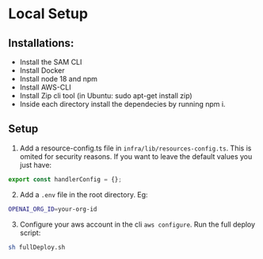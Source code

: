 # Local Setup

## Installations:

- Install the SAM CLI
- Install Docker
- Install node 18 and npm
- Install AWS-CLI
- Install Zip cli tool (in Ubuntu: sudo apt-get install zip)
- Inside each directory install the dependecies by running npm i.

## Setup

1. Add a resource-config.ts file in `infra/lib/resources-config.ts`. This is omited for security reasons. If you want to leave the default values you just have:

```typescript
export const handlerConfig = {};
```

2. Add a `.env` file in the root directory. Eg:

```bash
OPENAI_ORG_ID=your-org-id
```

3. Configure your aws account in the cli `aws configure`. Run the full deploy script:

```bash
sh fullDeploy.sh
```
